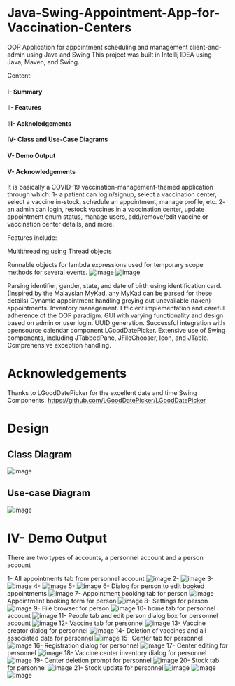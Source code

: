 # Java-Swing-Appointment-App-for-Vaccination-Centers

OOP Application for appointment scheduling and management client-and-admin using Java and Swing
This project was built in Intellij IDEA using Java, Maven, and Swing.



Content:
#### I- Summary
#### II- Features
#### III- Acknoledgements
#### IV- Class and Use-Case Diagrams
#### V- Demo Output
#### V- Acknowledgements



It is basically a COVID-19 vaccination-management-themed application through which:
1- a patient can login/signup, select a vaccination center, select a vaccine in-stock, schedule an appointment, manage profile, etc.
2- an admin can login, restock vaccines in a vaccination center, update appointment enum status, manage users, add/remove/edit vaccine or vaccination center details, and more.

Features include:

Multithreading using Thread objects

Runnable objects for lambda expressions used for temporary scope methods for several events.
![image](https://user-images.githubusercontent.com/102264544/160498190-acf3e3da-7cf5-4942-9971-f5f80e46c990.png)
![image](https://user-images.githubusercontent.com/102264544/160502309-a79944e5-61af-4e80-a069-6524e32dfc4f.png)

Parsing identifier, gender, state, and date of birth using identification card. (Inspired by the Malaysian MyKad, any MyKad can be parsed for these details)
Dynamic appointment handling greying out unavailable (taken) appointments.
Inventory management.
Efficient implementation and careful adherence of the OOP paradigm.
GUI with varying functionality and design based on admin or user login.
UUID generation.
Successful integration with opensource calendar component LGoodDatePicker.
Extensive use of Swing components, including JTabbedPane, JFileChooser, Icon, and JTable.
Comprehensive exception handling.



# Acknowledgements

Thanks to LGoodDatePicker for the excellent date and time Swing Components.
https://github.com/LGoodDatePicker/LGoodDatePicker


# Design

## Class Diagram

![image](https://user-images.githubusercontent.com/102264544/160496655-369f4380-ba34-40cc-98c5-4741128af342.png)

## Use-case Diagram

![image](https://user-images.githubusercontent.com/102264544/160496772-d33fda7e-336f-4762-9a13-2d877e16863a.png)


# IV- Demo Output

There are two types of accounts, a personnel account and a person account

1- All appointments tab from personnel account
![image](https://user-images.githubusercontent.com/102264544/160500217-3bce6864-058a-4ab2-9d2e-14f36720bcfa.png)
2- 
![image](https://user-images.githubusercontent.com/102264544/160500264-009f0d93-864a-4a9a-ab4e-8100ad05d125.png)
3- 
![image](https://user-images.githubusercontent.com/102264544/160500342-1c0af9d9-eefe-4f5d-961c-9ef021129a7d.png)
4- 
![image](https://user-images.githubusercontent.com/102264544/160500446-634abcae-d1c0-42f2-afaf-0150ffd8f8c3.png)
5- 
![image](https://user-images.githubusercontent.com/102264544/160500418-2df8486c-2a36-4580-8ba5-e8d4753df882.png)
6- Dialog for person to edit booked appointments
![image](https://user-images.githubusercontent.com/102264544/160500524-86140e6b-278f-463c-80cc-5cba75a7204a.png)
7- Appointment booking tab for person
![image](https://user-images.githubusercontent.com/102264544/160500576-766ab9f9-2569-4bf8-b0d5-6b932153888e.png)
Appointment booking form for person
![image](https://user-images.githubusercontent.com/102264544/160500592-24c1b474-f4e0-422b-b141-c9a677ab988a.png)
8- Settings for person
![image](https://user-images.githubusercontent.com/102264544/160501136-9351c886-dd3e-4165-b04d-0edce1f73e9e.png)
9- File browser for person
![image](https://user-images.githubusercontent.com/102264544/160501072-b8e94fce-69ac-493f-969c-2c1ae54f7061.png)
10- home tab for personnel account
![image](https://user-images.githubusercontent.com/102264544/160501264-6455623e-f954-4fd9-8353-f9e7a3993e28.png)
11- People tab and edit person dialog box for personnel account
![image](https://user-images.githubusercontent.com/102264544/160501477-036ddb26-dd70-4eb5-9e3b-98f393bf7569.png)
12- Vaccine tab for personnel
![image](https://user-images.githubusercontent.com/102264544/160501514-8964b0c5-b73b-4863-9538-92c050f89262.png)
13- Vaccine creator dialog for personnel
![image](https://user-images.githubusercontent.com/102264544/160501562-81e637de-1495-4c15-afe7-b19b1bb3a646.png)
14- Deletion of vaccines and all associated data for personnel
![image](https://user-images.githubusercontent.com/102264544/160501626-ef285042-9fbc-4544-9c57-3bae2688ce9f.png)
15- Center tab for personnel
![image](https://user-images.githubusercontent.com/102264544/160501675-10c5a662-68d7-4b1e-bdc2-68f4c14fa823.png)
16- Registration dialog for personnel
![image](https://user-images.githubusercontent.com/102264544/160501709-7fd0fe19-020c-4c19-84c3-b66989b1f0ea.png)
17- Center editing for personnel
![image](https://user-images.githubusercontent.com/102264544/160501763-196f66cb-5333-47b9-9050-2e369d6e657d.png)
18- Vaccine center inventory dialog for personnel
![image](https://user-images.githubusercontent.com/102264544/160501801-17b288bc-47ee-4ead-9f4e-21a1f650a464.png)
19- Center deletion prompt for personnel
![image](https://user-images.githubusercontent.com/102264544/160501834-97c5b6be-1c5e-4ebf-bd7b-9142210cce4a.png)
20- Stock tab for personnel
![image](https://user-images.githubusercontent.com/102264544/160501849-e77b7a3b-2f32-4fa9-a79b-fd16a81fdba6.png)
21- Stock update for personnel
![image](https://user-images.githubusercontent.com/102264544/160501977-13ff4059-8ac4-4351-8207-b33770832d56.png)
![image](https://user-images.githubusercontent.com/102264544/160501987-75acce6d-b0a5-4483-bead-ea0489125ff8.png)
![image](https://user-images.githubusercontent.com/102264544/160501998-5054c7cd-55cb-4f5f-bd13-9f1f8a283baa.png)














